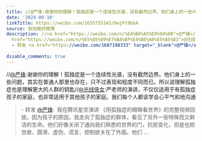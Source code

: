 ```yaml
---
title: //@严锋:谢谢你的理解！孤独症是一个连续性光谱，没有截然边界。他们身上的一些问题，其实在普通人那里也存在，只不过表现和程度不同而已。所以说理解孤独症也是...
date: '2024-09-10'
linkTitle: https://weibo.com/1655755343/OwjFt9bbA
source: 张怡微的微博
description: //<a href="https://weibo.com/n/%E4%B8%A5%E9%94%8B">@严锋</a>:谢谢你的理解！孤独症是一个连续性光谱，没有截然边界。他们身上的一些问题，其实在普通人那里也存在，只不过表现和程度不同而已。所以说理解孤独症也是理解更大的人群的钥匙//<a
  href="https://weibo.com/n/%E5%85%89%E7%BA%BF%E4%BE%A0%E5%A5%B3">@光线侠女</a>:严老师的演讲，不仅仅适用于有孤独症孩子的家庭，也非常适用于其他孩子的家庭。我们每个人都该学会心平气和地沟通<br><blockquote>
  - 转发 <a href="https://weibo.com/1687198333" target="_blank">@严锋</a>: 我在腾讯星空演讲 《用孤独症的眼睛看世界》的完整视频回放。因为孩子的原因，我走向了孤独症的群体，看见了另外一些特殊而又鲜活的生命。他们好像关闭了通向我们熟悉的世界的门，抗拒变化，但是也把世故、圆滑、虚伪、谎言、控制欲关在了外面。他们
  ...
disable_comments: true
---
```

//<a href="https://weibo.com/n/%E4%B8%A5%E9%94%8B">@严锋</a>:谢谢你的理解！孤独症是一个连续性光谱，没有截然边界。他们身上的一些问题，其实在普通人那里也存在，只不过表现和程度不同而已。所以说理解孤独症也是理解更大的人群的钥匙//<a href="https://weibo.com/n/%E5%85%89%E7%BA%BF%E4%BE%A0%E5%A5%B3">@光线侠女</a>:严老师的演讲，不仅仅适用于有孤独症孩子的家庭，也非常适用于其他孩子的家庭。我们每个人都该学会心平气和地沟通<br><blockquote> - 转发 <a href="https://weibo.com/1687198333" target="_blank">@严锋</a>: 我在腾讯星空演讲 《用孤独症的眼睛看世界》的完整视频回放。因为孩子的原因，我走向了孤独症的群体，看见了另外一些特殊而又鲜活的生命。他们好像关闭了通向我们熟悉的世界的门，抗拒变化，但是也把世故、圆滑、虚伪、谎言、控制欲关在了外面。他们 ...